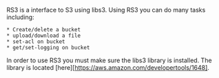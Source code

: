 RS3 is a interface to S3 using libs3.  Using RS3 you can do many tasks including:

    * Create/delete a bucket
    * upload/download a file
    * set-acl on bucket
    * get/set-logging on bucket

In order to use RS3 you must make sure the libs3 library is installed.  The library is located [here][https://aws.amazon.com/developertools/1648].

